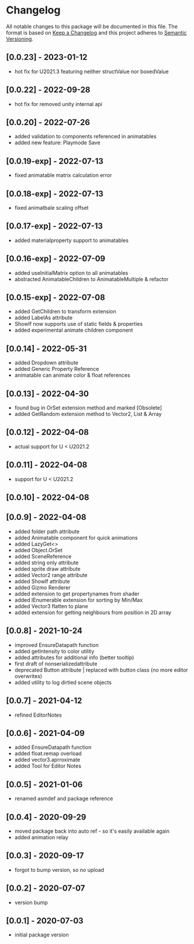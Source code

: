 # Changelog
All notable changes to this package will be documented in this file.
The format is based on [Keep a Changelog](http://keepachangelog.com/en/1.0.0/) and this project adheres to [Semantic Versioning](http://semver.org/spec/v2.0.0.html).

## [0.0.23] - 2023-01-12
- hot fix for U2021.3 featuring neither structValue nor boxedValue

## [0.0.22] - 2022-09-28
- hot fix for removed unity internal api

## [0.0.20] - 2022-07-26
- added validation to components referenced in animatables
- added new feature: Playmode Save

## [0.0.19-exp] - 2022-07-13
- fixed animatable matrix calculation error

## [0.0.18-exp] - 2022-07-13
- fixed animatbale scaling offset

## [0.0.17-exp] - 2022-07-13
- added materialproperty support to animatables

## [0.0.16-exp] - 2022-07-09
- added useInitialMatrix option to all animatables
- abstracted AnimatableChildren to AnimatableMultiple & refactor

## [0.0.15-exp] - 2022-07-08
- added GetChildren to transform extension
- added LabelAs attribute
- ShowIf now supports use of static fields & properties
- added experimental animate children component

## [0.0.14] - 2022-05-31
- added Dropdown attribute
- added Generic Property Reference
- animatable can animate color & float references

## [0.0.13] - 2022-04-30
- found bug in OrSet extension method and marked [Obsolete]
- added GetRandom extension method to Vector2, List & Array

## [0.0.12] - 2022-04-08
- actual support for U < U2021.2

## [0.0.11] - 2022-04-08
- support for U < U2021.2

## [0.0.10] - 2022-04-08

## [0.0.9] - 2022-04-08
- added folder path attribute
- added Animatable component for quick animations
- added LazyGet<>
- added Object.OrSet
- added SceneReference
- added string only attribute
- added sprite draw attribute
- added Vector2 range attribute
- added ShowIf attribute
- added Gizmo Renderer
- added extension to get propertynames from shader
- added IEnumerable extension for sorting by Min/Max
- added Vector3 flatten to plane
- added extension for getting neighbours from position in 2D array

## [0.0.8] - 2021-10-24
- improved EnsureDatapath function
- added getIntensity to color utility
- added attributes for additional info (better tooltip)
- first draft of nonserializedattribute
- deprecated Button attribute | replaced with button class (no more editor overwrites)
- added utility to log dirtied scene objects

## [0.0.7] - 2021-04-12
- refined EditorNotes

## [0.0.6] - 2021-04-09
- added EnsureDatapath function
- added float.remap overload
- added vector3.aprroximate
- added Tool for Editor Notes

## [0.0.5] - 2021-01-06
- renamed asmdef and package reference

## [0.0.4] - 2020-09-29
- moved package back into auto ref - so it's easily available again
- added animation relay

## [0.0.3] - 2020-09-17
- forgot to bump version, so no upload

## [0.0.2] - 2020-07-07
- version bump

## [0.0.1] - 2020-07-03
- initial package version